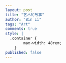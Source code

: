 ```yaml
---
layout: post
title: "艺术的故事"
author: "Bin Li"
tags: "Art"
comments: true
style: |
  .container {
        max-width: 48rem;
    } 
published: false
---
```




